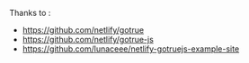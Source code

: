 Thanks to :

* https://github.com/netlify/gotrue
* https://github.com/netlify/gotrue-js
* https://github.com/lunaceee/netlify-gotruejs-example-site